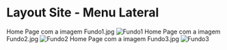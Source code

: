 # Layout Site - Menu Lateral
Home Page com a imagem Fundo1.jpg
![Fundo1](https://user-images.githubusercontent.com/11504380/73126264-45ac1480-3f8f-11ea-90cc-7dd861f63f5f.png)
Home Page com a imagem Fundo2.jpg
![Fundo2](https://user-images.githubusercontent.com/11504380/73126306-bc491200-3f8f-11ea-8623-094710ea825e.png)
Home Page com a imagem Fundo3.jpg
![Fundo3](https://user-images.githubusercontent.com/11504380/73126329-06ca8e80-3f90-11ea-9402-c2b6c137dcfe.png)
